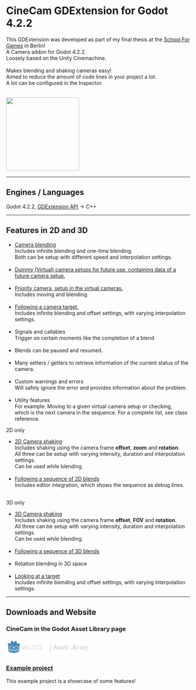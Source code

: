 <div align="left">
  
  <h1>CineCam GDExtension for Godot 4.2.2</h1>

  <p>
    This GDExtension was developed as part of my final thesis at the <a href="https://www.school4games.net">School For Games</a> in Berlin! <br />
    A Camera addon for Godot 4.2.2.<br />
    Loosely based on the Unity Cinemachine.<br /><br />
    Makes blending and shaking cameras easy!<br />
    Aimed to reduce the amount of code lines in your project a lot.<br />
    A lot can be configured in the Inspector. <br /> <br />
  </p>

<img src="https://github.com/LumiToad/GDExtension_CineCam/assets/129980440/64f31142-a6fe-4a3f-904a-bee4cbefa347" width="200" height="200"/>

  <hr />
  <h2>Engines / Languages</h2>
  Godot 4.2.2, <a href="https://docs.godotengine.org/en/stable/tutorials/scripting/gdextension/what_is_gdextension.html">GDExtension API</a> -> C++

  <hr />
  <h2>Features in 2D and 3D</h2>
  <ul>
  <li>
    <a href="https://github.com/LumiToad/GDExtension_CineCam/wiki/Feature-%E2%80%90-Camera-blending-by-priority-%E2%80%90-CineCam-wiki">Camera blending</a><br />
    Includes infinite blending and one-time blending.<br />
    Both can be setup with different speed and interpolation settings.<br />
  </li>
    <br />
  <li>
    <a href="https://github.com/LumiToad/GDExtension_CineCam/wiki/Feature-%E2%80%90-Setup-virtual-camera-data-for-later-use">Dummy (Virtual) camera setups for future use, containing data of a future camera setup.</a>
  </li>
    <br />
  <li>
    <a href="https://github.com/LumiToad/GDExtension_CineCam/wiki/Feature-%E2%80%90-Camera-blending-by-priority-%E2%80%90-CineCam-wiki">Priority camera, setup in the virtual cameras.</a><br />
    Includes moving and blending.<br />
  </li>  
    <br />
  <li>
    <a href="https://github.com/LumiToad/GDExtension_CineCam/wiki/Feature-%E2%80%90-Following-a-target">Following a camera target.</a><br />
    Includes infinite blending and offset settings, with varying interpolation settings.
  </li>  
    <br />
  <li>
    Signals and callables<br />
    Trigger on certain moments like the completion of a blend.
  </li>  
    <br />
  <li>
    Blends can be paused and resumed.
  </li>
    <br />
  <li>
    Many setters / getters to retrieve information of the current status of the camera.
  </li>  
    <br />
  <li>
    Custom warnings and errors<br />
    Will safely ignore the error and provides information about the problem.
  </li>
    <br />
  <li>
    Utility features<br />
    For example: Moving to a given virtual camera setup or checking,<br />
    which is the next camera in the sequence. For a complete list, see class reference.<br />
  </li>
  </ul>

  2D only

   <ul>
  <li>
    <a href="https://github.com/LumiToad/GDExtension_CineCam/wiki/Feature-%E2%80%90-Easy-camera-shaking-%E2%80%90-CineCam-wiki">2D Camera shaking</a><br />
    Includes shaking using the camera frame <b>offset</b>, <b>zoom</b> and <b>rotation</b>.</br >
    All three can be setup with varying intensity, duration and interpolation settings.</br >
    Can be used while blending.
  </li>
     <br />
  <li>
    <a href="https://github.com/LumiToad/GDExtension_CineCam/wiki/Feature-%E2%80%90-Using-CamSequence-for-a-series-of-blends">Following a sequence of 2D blends</a><br />
    Includes editor integration, which shows the sequence as debug lines.
  </li>
    <br />
   </ul>

3D only

   <ul>
  <li>
    <a href="https://github.com/LumiToad/GDExtension_CineCam/wiki/Feature-%E2%80%90-Easy-camera-shaking-%E2%80%90-CineCam-wiki">3D Camera shaking</a><br />
    Includes shaking using the camera frame <b>offset</b>, <b>FOV</b> and <b>rotation</b>.</br >
    All three can be setup with varying intensity, duration and interpolation settings.</br >
    Can be used while blending.
  </li>
     <br />
  <li>
    <a href="https://github.com/LumiToad/GDExtension_CineCam/wiki/Feature-%E2%80%90-Using-CamSequence-for-a-series-of-blends">Following a sequence of 3D blends</a><br />
  </li>
     <br />
  <li>
    Rotation blending in 3D space   
  </li>
    <br />
  <li>
    <a href="https://github.com/LumiToad/GDExtension_CineCam/wiki/Feature-%E2%80%90-Following-a-target">Looking at a target</a><br />
    Includes infinite blending and offset settings, with varying interpolation settings.
  </li>
   </ul>
  
  <hr />
  <h2>Downloads and Website</h2>

  <h3>CineCam in the Godot Asset Library page</h3>
  <a href="https://godotengine.org/asset-library/asset">
    <img src="https://github.com/LumiToad/GDExtension_CineCam/raw/main/images/asset_library.png" width="230" height="45" alt="cinecam banner" />
  </a>

  <h3><a href="https://github.com/LumiToad/CineCam_Example">Example project</a></h3>
  This example project is a showcase of some features!
</div>
